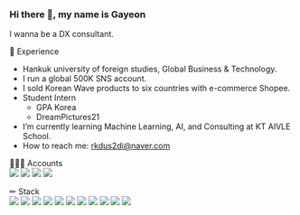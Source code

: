 ### Hi there 👋, my name is Gayeon
I wanna be a DX consultant.

💫 Experience   
- Hankuk university of foreign studies, Global Business & Technology.
- I run a global 500K SNS account.
- I sold Korean Wave products to six countries with e-commerce Shopee.
- Student Intern
  - GPA Korea
  - DreamPictures21
- I’m currently learning Machine Learning, AI, and Consulting at KT AIVLE School.
- How to reach me: rkdus2di@naver.com 

💁🏻‍♀️ Accounts   
<a href="https://https://www.facebook.com/Trendinko/" target="_blank"><img src="https://img.shields.io/badge/Facebook-ce4e24?style=flat-square&logo=Facebook&logoColor=white"/></a>
<a href="https://www.instagram.com/mukmuk_ga/" target="_blank"><img src="https://img.shields.io/badge/Instagram-a3669b?style=flat-square&logo=Instagram&logoColor=white"/></a>
<a href="https://blog.naver.com/rkdus2di" target="_blank"><img src="https://img.shields.io/badge/Naver Blog-00c9f2?style=flat-square&logo=naver&logoColor=white"/></a>
<a href="https://github.com/ganiz-kim" target="_blank"><img src="https://img.shields.io/badge/GitHub-2a2a2a?style=flat-square&logo=GitHub&logoColor=white"/></a>

✏ Stack   
<img src="https://img.shields.io/badge/-Python-3776AB?style=flat&logo=Python&logoColor=white"/>
<img src="https://img.shields.io/badge/-Google Ads-4285F4?style=flat&logo=Google Ads&logoColor=white"/>
<img src="https://img.shields.io/badge/-Google Colab-F9AB00?style=flat&logo=Google Colab&logoColor=white"/>
<img src="https://img.shields.io/badge/-Microsoft Excel-217346?style=flat&logo=Microsoft Excel&logoColor=white"/>
<img src="https://img.shields.io/badge/-Microsoft Word-2B579A?style=flat&logo=Microsoft Word&logoColor=white"/>
<img src="https://img.shields.io/badge/-Microsoft Access-A4373A?style=flat&logo=Microsoft Access&logoColor=white"/>
<img src="https://img.shields.io/badge/-Microsoft PowerPoint-B7472A?style=flat&logo=Microsoft PowerPoint&logoColor=white"/>
<img src="https://img.shields.io/badge/-Google Docs-4285F4?style=flat&logo=Google Docs&logoColor=white"/>
<img src="https://img.shields.io/badge/-Google Sheets-34A853?style=flat&logo=Google Sheets&logoColor=white"/>
<img src="https://img.shields.io/badge/-Google Analytics-E37400?style=flat&logo=Google Analytics&logoColor=white"/>
<img src="https://img.shields.io/badge/-Google AdSense-4285F4?style=flat&logo=Google AdSense&logoColor=white"/>
